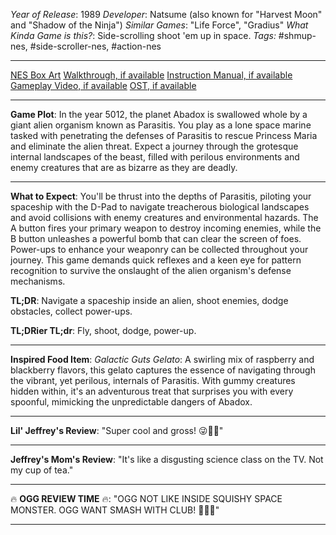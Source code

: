 *Year of Release*: 1989
*Developer*: Natsume (also known for "Harvest Moon" and "Shadow of the Ninja")
*Similar Games*: "Life Force", "Gradius"
*What Kinda Game is this?*: Side-scrolling shoot 'em up in space.
*Tags:* #shmup-nes, #side-scroller-nes, #action-nes

---
[NES Box Art](https://www.google.com/search?tbm=isch&q=NES+Box+Art+Abadox) 
[Walkthrough, if available](https://www.google.com/search?q=Walkthrough+NES+Abadox)
[Instruction Manual, if available](https://www.google.com/search?q=NES+Instruction+Manual+Abadox)
	[Gameplay Video, if available](https://www.youtube.com/results?search_query=gameplay+NES+Abadox) 
[OST, if available](https://www.youtube.com/results?search_query=gameplay+NES+Abadox+OST)

- - -
**Game Plot**:
In the year 5012, the planet Abadox is swallowed whole by a giant alien organism known as Parasitis. You play as a lone space marine tasked with penetrating the defenses of Parasitis to rescue Princess Maria and eliminate the alien threat. Expect a journey through the grotesque internal landscapes of the beast, filled with perilous environments and enemy creatures that are as bizarre as they are deadly.

- - -
**What to Expect**:
You'll be thrust into the depths of Parasitis, piloting your spaceship with the D-Pad to navigate treacherous biological landscapes and avoid collisions with enemy creatures and environmental hazards. The A button fires your primary weapon to destroy incoming enemies, while the B button unleashes a powerful bomb that can clear the screen of foes. Power-ups to enhance your weaponry can be collected throughout your journey. This game demands quick reflexes and a keen eye for pattern recognition to survive the onslaught of the alien organism's defense mechanisms.

**TL;DR**:
Navigate a spaceship inside an alien, shoot enemies, dodge obstacles, collect power-ups.

**TL;DRier TL;dr**: 
Fly, shoot, dodge, power-up.

---
**Inspired Food Item**:
*Galactic Guts Gelato*: A swirling mix of raspberry and blackberry flavors, this gelato captures the essence of navigating through the vibrant, yet perilous, internals of Parasitis. With gummy creatures hidden within, it's an adventurous treat that surprises you with every spoonful, mimicking the unpredictable dangers of Abadox.

---
**Lil' Jeffrey's Review**: 
"Super cool and gross! 😜👾🚀"

---
**Jeffrey's Mom's Review**: 
"It's like a disgusting science class on the TV. Not my cup of tea."

---
🔥 **OGG REVIEW TIME** 🔥: 
"OGG NOT LIKE INSIDE SQUISHY SPACE MONSTER. OGG WANT SMASH WITH CLUB! 🏹👹🔥"

---